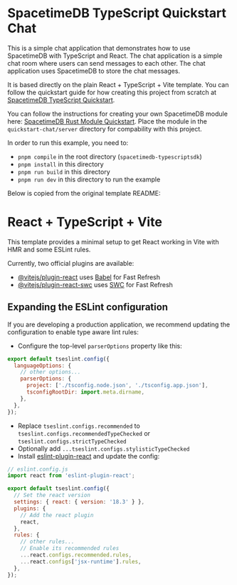 # SpacetimeDB TypeScript Quickstart Chat

This is a simple chat application that demonstrates how to use SpacetimeDB with TypeScript and React. The chat application is a simple chat room where users can send messages to each other. The chat application uses SpacetimeDB to store the chat messages.

It is based directly on the plain React + TypeScript + Vite template. You can follow the quickstart guide for how creating this project from scratch at [SpacetimeDB TypeScript Quickstart](https://spacetimedb.com/docs/sdks/typescript/quickstart).

You can follow the instructions for creating your own SpacetimeDB module here: [SpacetimeDB Rust Module Quickstart](https://spacetimedb.com/docs/modules/rust/quickstart). Place the module in the `quickstart-chat/server` directory for compability with this project.

In order to run this example, you need to:
- `pnpm compile` in the root directory (`spacetimedb-typescriptsdk`)
- `pnpm install` in this directory
- `pnpm run build` in this directory
- `pnpm run dev` in this directory to run the example

Below is copied from the original template README:

# React + TypeScript + Vite

This template provides a minimal setup to get React working in Vite with HMR and some ESLint rules.

Currently, two official plugins are available:

- [@vitejs/plugin-react](https://github.com/vitejs/vite-plugin-react/blob/main/packages/plugin-react/README.md) uses [Babel](https://babeljs.io/) for Fast Refresh
- [@vitejs/plugin-react-swc](https://github.com/vitejs/vite-plugin-react-swc) uses [SWC](https://swc.rs/) for Fast Refresh

## Expanding the ESLint configuration

If you are developing a production application, we recommend updating the configuration to enable type aware lint rules:

- Configure the top-level `parserOptions` property like this:

```js
export default tseslint.config({
  languageOptions: {
    // other options...
    parserOptions: {
      project: ['./tsconfig.node.json', './tsconfig.app.json'],
      tsconfigRootDir: import.meta.dirname,
    },
  },
});
```

- Replace `tseslint.configs.recommended` to `tseslint.configs.recommendedTypeChecked` or `tseslint.configs.strictTypeChecked`
- Optionally add `...tseslint.configs.stylisticTypeChecked`
- Install [eslint-plugin-react](https://github.com/jsx-eslint/eslint-plugin-react) and update the config:

```js
// eslint.config.js
import react from 'eslint-plugin-react';

export default tseslint.config({
  // Set the react version
  settings: { react: { version: '18.3' } },
  plugins: {
    // Add the react plugin
    react,
  },
  rules: {
    // other rules...
    // Enable its recommended rules
    ...react.configs.recommended.rules,
    ...react.configs['jsx-runtime'].rules,
  },
});
```
